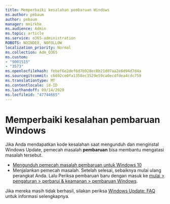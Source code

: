 ```yaml
---
title: Memperbaiki kesalahan pembaruan Windows
ms.author: pebaum
author: pebaum
manager: mnirkhe
ms.audience: Admin
ms.topic: article
ms.service: o365-administration
ROBOTS: NOINDEX, NOFOLLOW
localization_priority: Normal
ms.collection: Adm_O365
ms.custom:
- "9001515"
- "3573"
ms.openlocfilehash: febef6e2def6d7b928ec8b21d07aa2e8d94d7d4a
ms.sourcegitcommit: c6692ce0fa1358ec3529e59ca0ecdfdea4cdc759
ms.translationtype: MT
ms.contentlocale: id-ID
ms.lasthandoff: 09/14/2020
ms.locfileid: "47744665"
---
```

# <a name="fix-windows-update-errors"></a>Memperbaiki kesalahan pembaruan Windows

Jika Anda mendapatkan kode kesalahan saat mengunduh dan menginstal Windows Update, pemecah masalah **pembaruan** bisa membantu mengatasi masalah tersebut.

- [Mengunduh pemecah masalah pembaruan untuk Windows 10](https://support.microsoft.com/help/4027322/windows-update-troubleshooter)
- Menjalankan pemecah masalah. Setelah selesai, sebaiknya mulai ulang perangkat Anda. Lalu Periksa pembaruan baru dengan masuk ke [mulai > pengaturan > perbarui & keamanan > pembaruan Windows](ms-settings:windowsupdate).

Jika mereka masih tidak berhasil, silakan periksa [Windows Update: FAQ](https://support.microsoft.com/help/12373/windows-update-faq) untuk informasi selengkapnya.
